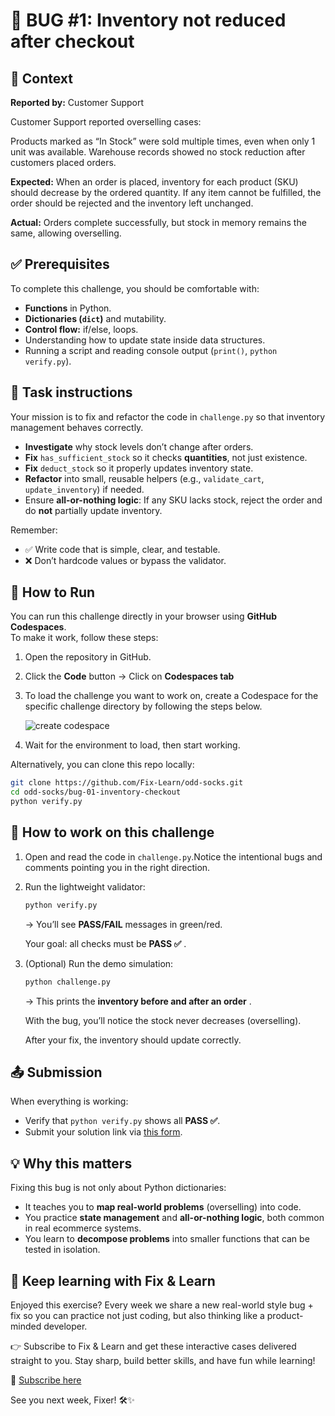 # 🛒 BUG #1: Inventory not reduced after checkout

## 📖 Context

**Reported by:** Customer Support

Customer Support reported overselling cases:

Products marked as “In Stock” were sold multiple times, even when only 1 unit was available.
Warehouse records showed no stock reduction after customers placed orders.

**Expected:**
When an order is placed, inventory for each product (SKU) should decrease by the ordered quantity.
If any item cannot be fulfilled, the order should be rejected and the inventory left unchanged.

**Actual:**
Orders complete successfully, but stock in memory remains the same, allowing overselling.

## ✅ Prerequisites

To complete this challenge, you should be comfortable with:
- **Functions** in Python.
- **Dictionaries (`dict`)** and mutability.
- **Control flow:** if/else, loops.
- Understanding how to update state inside data structures.
- Running a script and reading console output (`print()`, `python verify.py`).

## 📝 Task instructions

Your mission is to fix and refactor the code in `challenge.py` so that inventory management behaves correctly.

- **Investigate** why stock levels don’t change after orders.
- **Fix** `has_sufficient_stock` so it checks **quantities**, not just existence.
- **Fix** `deduct_stock` so it properly updates inventory state.
- **Refactor** into small, reusable helpers (e.g., `validate_cart`, `update_inventory`) if needed.
- Ensure **all-or-nothing logic**: If any SKU lacks stock, reject the order and do **not** partially update inventory.

Remember:

- ✅ Write code that is simple, clear, and testable.
- ❌ Don’t hardcode values or bypass the validator.

## 🚀 How to Run

You can run this challenge directly in your browser using **GitHub Codespaces**.  
To make it work, follow these steps:
1. Open the repository in GitHub.  
2. Click the **Code** button → Click on **Codespaces tab**
3. To load the challenge you want to work on, create a Codespace for the specific challenge directory by following the steps below.

   ![create codespace](https://github.com/user-attachments/assets/692085fe-c46d-4be5-8ca5-5156576f9ece)
 
4. Wait for the environment to load, then start working.

Alternatively, you can clone this repo locally:
```bash
git clone https://github.com/Fix-Learn/odd-socks.git
cd odd-socks/bug-01-inventory-checkout
python verify.py
```

## 🚀 How to work on this challenge

1. Open and read the code in `challenge.py`.Notice the intentional bugs and comments pointing you in the right direction.
2. Run the lightweight validator:

   ```bash
   python verify.py
   ```

   → You’ll see **PASS/FAIL** messages in green/red.

   Your goal: all checks must be  **PASS ✅** .
3. (Optional) Run the demo simulation:

   ```bash
   python challenge.py
   ```

   → This prints the  **inventory before and after an order** .

   With the bug, you’ll notice the stock never decreases (overselling).

   After your fix, the inventory should update correctly.

## 📤 Submission

When everything is working:

- Verify that `python verify.py` shows all **PASS ✅**.
- Submit your solution link via [this form](https://tally.so/r/fake-form-id).

## 💡 Why this matters

Fixing this bug is not only about Python dictionaries:

- It teaches you to **map real-world problems** (overselling) into code.
- You practice **state management** and **all-or-nothing logic**, both common in real ecommerce systems.
- You learn to **decompose problems** into smaller functions that can be tested in isolation.

## 🚀 Keep learning with Fix & Learn
Enjoyed this exercise?
Every week we share a new real-world style bug + fix so you can practice not just coding,
but also thinking like a product-minded developer.

👉 Subscribe to Fix & Learn and get these interactive cases delivered straight to you.
Stay sharp, build better skills, and have fun while learning!

🔗 [Subscribe here](https://dub.sh/lmZT4GP)

See you next week, Fixer! 🛠️✨
